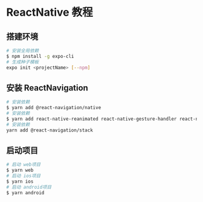 # ReactNative 教程

## 搭建环境

```bash
# 安装全局依赖
$ npm install -g expo-cli
# 生成种子模板
expo init <projectName> [--npm]
```

## 安装 ReactNavigation

```bash
# 安装依赖
$ yarn add @react-navigation/native
# 安装依赖
$ yarn add react-native-reanimated react-native-gesture-handler react-native-screens react-native-safe-area-context @react-native-community/masked-view
# 安装依赖
yarn add @react-navigation/stack
```

## 启动项目

```bash
# 启动 web项目
$ yarn web
# 启动 ios项目
$ yarn ios
# 启动 android项目
$ yarn android
```